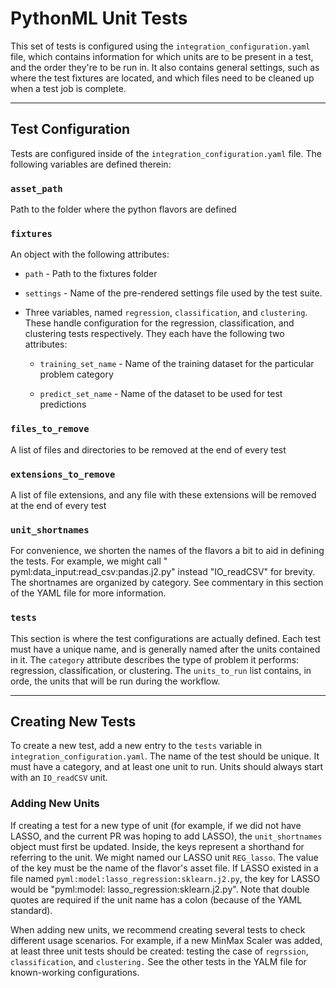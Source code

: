 # PythonML Unit Tests

This set of tests is configured using the `integration_configuration.yaml` file, which contains information for which
units are to be present in a test, and the order they're to be run in. It also contains general settings, such as where
the test fixtures are located, and which files need to be cleaned up when a test job is complete.

---

## Test Configuration

Tests are configured inside of the `integration_configuration.yaml` file. The following variables are defined therein:

### `asset_path`

Path to the folder where the python flavors are defined

### `fixtures`

An object with the following attributes:

- `path` - Path to the fixtures folder
- `settings` - Name of the pre-rendered settings file used by the test suite.

- Three variables, named `regression`, `classification`, and `clustering`. These handle configuration for the
  regression, classification, and clustering tests respectively. They each have the following two attributes:

    - `training_set_name` - Name of the training dataset for the particular problem category

    - `predict_set_name` - Name of the dataset to be used for test predictions

### `files_to_remove`

A list of files and directories to be removed at the end of every test

### `extensions_to_remove`

A list of file extensions, and any file with these extensions will be removed at the end of every test

### `unit_shortnames`

For convenience, we shorten the names of the flavors a bit to aid in defining the tests. For example, we might call "
pyml:data_input:read_csv:pandas.j2.py" instead "IO_readCSV" for brevity. The shortnames are organized by category. See
commentary in this section of the YAML file for more information.

### `tests`

This section is where the test configurations are actually defined. Each test must have a unique name, and is generally
named after the units contained in it. The `category` attribute describes the type of problem it performs: regression,
classification, or clustering. The `units_to_run` list contains, in orde, the units that will be run during the
workflow.

---

## Creating New Tests

To create a new test, add a new entry to the `tests` variable in `integration_configuration.yaml`. The name of the test
should be unique. It must have a category, and at least one unit to run. Units should always start with an `IO_readCSV`
unit.

### Adding New Units

If creating a test for a new type of unit (for example, if we did not have LASSO, and the current PR was hoping to add
LASSO), the `unit_shortnames` object must first be updated. Inside, the keys represent a shorthand for referring to the
unit. We might named our LASSO unit `REG_lasso`. The value of the key must be the name of the flavor's asset file. If
LASSO existed in a file named `pyml:model:lasso_regression:sklearn.j2.py`, the key for LASSO would be "pyml:model:
lasso_regression:sklearn.j2.py". Note that double quotes are required if the unit name has a colon (because of the YAML
standard).

When adding new units, we recommend creating several tests to check different usage scenarios. For example, if a new
MinMax Scaler was added, at least three unit tests should be created: testing the case of `regrssion`, `classification`,
and `clustering.` See the other tests in the YALM file for known-working configurations.
